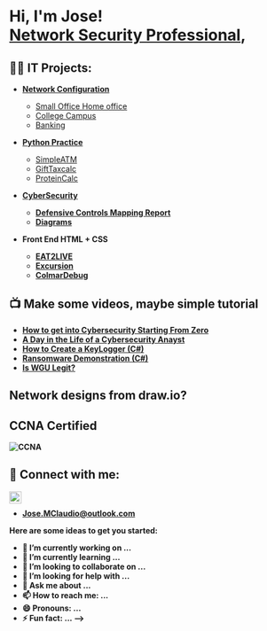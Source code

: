 <h1>Hi, I'm Jose! <br/> <a href="https://www.linkedin.com/in/jose-claudio-967974271/">Network Security Professional</a>,<br/>

<h2>👨‍💻 IT Projects:</h2>


- <b>[Network Configuration](https://github.com/git-mo-betta/Network_Configuration)</b>
  - [Small Office Home office](https://github.com/git-mo-betta/Network_Configuration/blob/main/SOHO.md)
  - [College Campus](https://github.com/git-mo-betta/Network_Configuration/blob/main/Dual_Campus.md)
  - [Banking](https://github.com/git-mo-betta/Network_Configuration/blob/main/BANK_MODEL.md)
- <b>[Python Practice](https://github.com/git-mo-betta/Python)</b>
  - [SimpleATM](https://github.com/git-mo-betta/Python/blob/main/basicATM.py)
  - [GiftTaxcalc](https://github.com/git-mo-betta/Python/blob/main/gifttax.py)
  - [ProteinCalc](https://github.com/git-mo-betta/Python/blob/main/proteincalc.py)
- <b>[CyberSecurity](https://github.com/git-mo-betta/CyberSecurity)
  -  [Defensive Controls Mapping Report](https://github.com/git-mo-betta/CyberSecurity/blob/main/Defensive%20Controls%20Mapping.pdf)
  -  [Diagrams](https://github.com/git-mo-betta/CyberSecurity/blob/main/MAPS.md)    

- <b>Front End HTML + CSS</b>
  - [EAT2LIVE](https://github.com/git-mo-betta/Eat-2-Live-)
  - [Excursion](https://github.com/git-mo-betta/excursion)
  - [ColmarDebug](https://github.com/git-mo-betta/colmar/blob/main/README.md)
  

<h2>📺 Make some videos, maybe simple tutorial </h2>

- [How to get into Cybersecurity Starting From Zero](https://www.youtube.com/watch?v=a83ASGn_V_s)
- [A Day in the Life of a Cybersecurity Anayst](https://www.youtube.com/watch?v=uHy3oM7NnoU)
- [How to Create a KeyLogger (C#)](https://www.youtube.com/watch?v=N-L9hklSlNk)
- [Ransomware Demonstration (C#)](https://www.youtube.com/watch?v=OfvdQeh79s0)
- [Is WGU Legit?](https://www.youtube.com/watch?v=E2MwRWxDBkA)
<h2>Network designs from draw.io?</h2>


<h2>CCNA Certified</h2>

![CCNA](https://github.com/git-mo-betta/git-mo-betta/assets/119739482/095e41b9-5fe8-48e3-9fb6-d91f04b2e289)


<h2> 🤳 Connect with me:</h2>


[<img align="left" alt="JoseClaudio | LinkedIn" width="22px" src="https://cdn.jsdelivr.net/npm/simple-icons@v3/icons/linkedin.svg" />][linkedin]
<br/>
+ <b>Jose.MClaudio@outlook.com</b>

 
[linkedin]: https://www.linkedin.com/in/jose-claudio-967974271/


Here are some ideas to get you started:

- 🔭 I’m currently working on ...
- 🌱 I’m currently learning ...
- 👯 I’m looking to collaborate on ...
- 🤔 I’m looking for help with ...
- 💬 Ask me about ...
- 📫 How to reach me: ...
- 😄 Pronouns: ...
- ⚡ Fun fact: ...
-->

